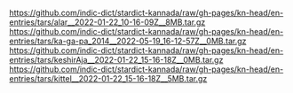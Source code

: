 https://github.com/indic-dict/stardict-kannada/raw/gh-pages/kn-head/en-entries/tars/alar__2022-01-22_10-16-09Z__8MB.tar.gz  
https://github.com/indic-dict/stardict-kannada/raw/gh-pages/kn-head/en-entries/tars/ka-ga-pa_2014__2022-05-19_16-12-57Z__0MB.tar.gz  
https://github.com/indic-dict/stardict-kannada/raw/gh-pages/kn-head/en-entries/tars/keshirAja__2022-01-22_15-16-18Z__0MB.tar.gz  
https://github.com/indic-dict/stardict-kannada/raw/gh-pages/kn-head/en-entries/tars/kittel__2022-01-22_15-16-18Z__5MB.tar.gz  
